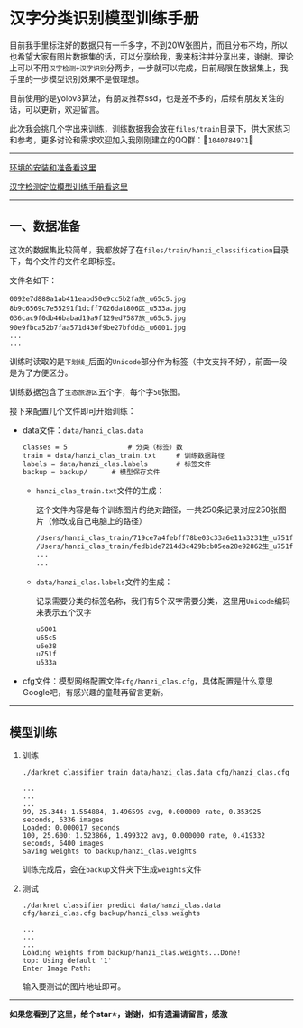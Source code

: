 # 汉字分类识别模型训练手册

目前我手里标注好的数据只有一千多字，不到20W张图片，而且分布不均，所以也希望大家有图片数据集的话，可以分享给我，我来标注并分享出来，谢谢。理论上可以不用`汉字检测+汉字识别`分两步，一步就可以完成，目前局限在数据集上，我手里的一步模型识别效果不是很理想。

目前使用的是yolov3算法，有朋友推荐ssd，也是差不多的，后续有朋友关注的话，可以更新，欢迎留言。

此次我会挑几个字出来训练，训练数据我会放在`files/train`目录下，供大家练习和参考，更多讨论和需求欢迎加入我刚刚建立的QQ群：:rocket:`1040784971`:rocket:

---

[环境的安装和准备看这里](https://github.com/huaiyukeji/verification_code/blob/master/doc/Ubuntu18.04%20install%20darknet%20yolo-v3%7Ccuda%7Ccudnn%7Copencv%7Canaconda.md)

[汉字检测定位模型训练手册看这里](https://github.com/huaiyukeji/verification_code/blob/master/doc/detector_train_handbook.md)

---

## 一、数据准备

这次的数据集比较简单，我都放好了在`files/train/hanzi_classification`目录下，每个文件的文件名即标签。

文件名如下：

```shell
0092e7d888a1ab411eabd50e9cc5b2fa旅_u65c5.jpg  8b9c6569c7e55291f1dcff7026da1806区_u533a.jpg
036cac9f0db46babad19a9f129ed7587旅_u65c5.jpg  90e9fbca52b7faa571d430f9be27bfdd态_u6001.jpg
...
...
```

训练时读取的是`下划线_`后面的`Unicode`部分作为标签（中文支持不好），前面一段是为了方便区分。

训练数据包含了`生态旅游区`五个字，每个字`50`张图。

接下来配置几个文件即可开始训练：

- data文件：`data/hanzi_clas.data`

  ```txt
  classes = 5				# 分类（标签）数
  train = data/hanzi_clas_train.txt		# 训练数据路径
  labels = data/hanzi_clas.labels		# 标签文件
  backup = backup/		# 模型保存文件
  ```

  - `hanzi_clas_train.txt`文件的生成：

    这个文件内容是每个训练图片的绝对路径，一共250条记录对应250张图片（修改成自己电脑上的路径）

    ```txt
    /Users/hanzi_clas_train/719ce7a4febff78be03c33a6e11a3231生_u751f.jpg
    /Users/hanzi_clas_train/fedb1de7214d3c429bcb05ea28e92862生_u751f.jpg
    ...
    ...
    ```

  - `data/hanzi_clas.labels`文件的生成：

    记录需要分类的标签名称，我们有5个汉字需要分类，这里用`Unicode`编码来表示五个汉字

    ```txt
    u6001
    u65c5
    u6e38
    u751f
    u533a
    ```

- cfg文件：模型网络配置文件`cfg/hanzi_clas.cfg`，具体配置是什么意思Google吧，有感兴趣的童鞋再留言更新。

---

## 模型训练

1. 训练

   `./darknet classifier train data/hanzi_clas.data cfg/hanzi_clas.cfg`

   ```shell
   ...
   ...
   ...
   99, 25.344: 1.554884, 1.496595 avg, 0.000000 rate, 0.353925 seconds, 6336 images
   Loaded: 0.000017 seconds
   100, 25.600: 1.523866, 1.499322 avg, 0.000000 rate, 0.419332 seconds, 6400 images
   Saving weights to backup/hanzi_clas.weights
   ```

   训练完成后，会在`backup`文件夹下生成`weights`文件

2. 测试

   `./darknet classifier predict data/hanzi_clas.data cfg/hanzi_clas.cfg backup/hanzi_clas.weights `

   ```shell
   ...
   ...
   ...
   Loading weights from backup/hanzi_clas.weights...Done!
   top: Using default '1'
   Enter Image Path: 
   ```

   输入要测试的图片地址即可。

---

**如果您看到了这里，给个star:star:，谢谢，如有遗漏请留言，感激**

